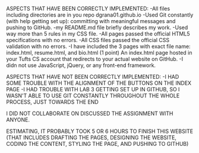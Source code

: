 <!-- The README File

README file that describes the work. This description must:

Identify what aspects of the work have been correctly implemented and what have not.
Identify anyone with whom you have collaborated or discussed the assignment.
Say approximately how many hours you have spent completing the assignment.
Be written in either text format (README.txt) or in Markdown (README.md). No other formats will be accepted. Please use all capital letters for README -->

ASPECTS THAT HAVE BEEN CORRECTLY IMPLEMENTED:
-All files including directories are in you repo dgrana01.github.io
-Used Git constantly (with help getting set up): committing with meaningful messages and pushing to GitHub.
-my README.md file briefly describes my work.
-Used way more than 5 rules in my CSS file.
-All pages passed the official HTML5 specifications with no errors.
-All CSS files passed the official CSS validation with no errors.
-I have included the 3 pages with exact file name: index.html, resume.html, and bio.html
(1 point) An index.html page hosted in your Tufts CS account that redirects to your actual website on GitHub.
-I didn not use JavaScript, jQuery, or any front-end framework.


ASPECTS THAT HAVE NOT BEEN CORRECTLY IMPLEMENTED:
-I HAD SOME TROUBLE WITH THE ALIGNMENT OF THE BUTTONS ON THE INDEX PAGE
-I HAD TROUBLE WITH LAB 3 GETTING SET UP IN GITHUB, SO I WASN'T ABLE TO USE GIT CONSTANTLY THROUGHOUT THE WHOLE PROCESS, JUST TOWARDS THE END

I DID NOT COLLABORATE ON DISCUSSED THE ASSIGNMENT WITH ANYONE.

ESTIMATING, IT PROBABLY TOOK 5 OR 6 HOURS TO FINISH THIS WEBSITE (THAT INCLUDES DRAFTING THE PAGES, DESIGNING THE WEBSITE, CODING THE CONTENT, STYLING THE PAGE, AND PUSHING TO GITHUB)
